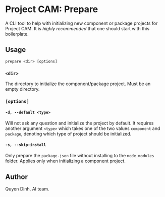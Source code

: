# Project CAM: Prepare

A CLI tool to help with initializing new component or package projects for Project CAM. It is *highly recommended* that one should start with this boilerplate.

## Usage

```
prepare <dir> [options]
```

### `<dir>`

The directory to initialize the component/package project. Must be an empty directory.

### `[options]`

#### `-d, --default <type>`

Will not ask any question and initialize the project by default. It requires another argument `<type>` which takes one of the two values `component` and `package`, denoting which type of project should be initialized.

#### `-s, --skip-install`

Only prepare the `package.json` file without installing to the `node_modules` folder. Applies only when initializing a component project.

## Author

Quyen Dinh, AI team.